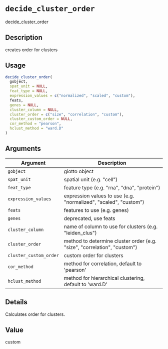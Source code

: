 # `decide_cluster_order`

decide_cluster_order


## Description

creates order for clusters


## Usage

```r
decide_cluster_order(
  gobject,
  spat_unit = NULL,
  feat_type = NULL,
  expression_values = c("normalized", "scaled", "custom"),
  feats,
  genes = NULL,
  cluster_column = NULL,
  cluster_order = c("size", "correlation", "custom"),
  cluster_custom_order = NULL,
  cor_method = "pearson",
  hclust_method = "ward.D"
)
```


## Arguments

Argument      |Description
------------- |----------------
`gobject`     |     giotto object
`spat_unit`     |     spatial unit (e.g. "cell")
`feat_type`     |     feature type (e.g. "rna", "dna", "protein")
`expression_values`     |     expression values to use (e.g. "normalized", "scaled", "custom")
`feats`     |     features to use (e.g. genes)
`genes`     |     deprecated, use feats
`cluster_column`     |     name of column to use for clusters (e.g. "leiden_clus")
`cluster_order`     |     method to determine cluster order (e.g. "size", "correlation", "custom")
`cluster_custom_order`     |     custom order for clusters
`cor_method`     |     method for correlation, default to 'pearson'
`hclust_method`     |     method for hierarchical clustering, default to 'ward.D'


## Details

Calculates order for clusters.


## Value

custom


